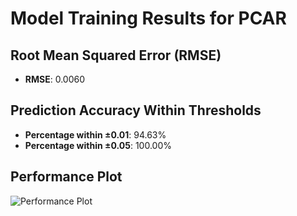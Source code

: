 # Model Training Results for PCAR

## Root Mean Squared Error (RMSE)
- **RMSE**: 0.0060

## Prediction Accuracy Within Thresholds
- **Percentage within ±0.01**: 94.63%
- **Percentage within ±0.05**: 100.00%

## Performance Plot
![Performance Plot](../imgs/PCAR.png)
